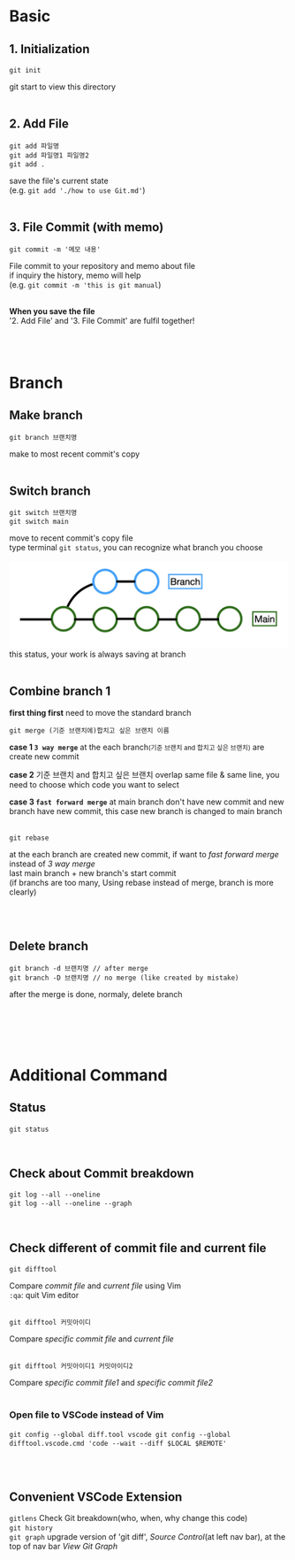 <h1>Basic</h1>
<h2>1. Initialization</h2>   

```
git init
```
git start to view this directory
<br><br>

<h2>2. Add File</h2>

```
git add 파일명
git add 파일명1 파일명2
git add .
```
save the file's current state<br>
(e.g. `git add './how to use Git.md'`)
<br><br>

<h2>3. File Commit (with memo)</h2>

```
git commit -m '메모 내용'
```
File commit to your repository and memo about file<br>
if inquiry the history, memo will help<br>
(e.g. `git commit -m 'this is git manual`)<br><br>

**When you save the file**<br>
'2. Add File' and '3. File Commit' are fulfil together!

<br><br>
<h1>Branch</h1>
<h2>Make branch</h2>

```
git branch 브랜치명
```
make to most recent commit's copy
<br><br>

<h2>Switch branch</h2>

```
git switch 브랜치명
git switch main
```
move to recent commit's copy file<br>
type terminal `git status`, you can recognize what branch you choose
<br><br>
![BranchImg](imgOfBranch.png)
this status, your work is always saving at branch
<br><br>

<h2>Combine branch 1</h2>

**first thing first** need to move the standard branch

```
git merge (기준 브랜치에)합치고 싶은 브랜치 이름
```
**case 1 `3 way merge`** at the each branch<small>(기준 브랜치 and 합치고 싶은 브랜치)</small> are create new commit

**case 2** 기준 브랜치 and 합치고 싶은 브랜치 overlap same file & same line, you need to choose which code you want to select

**case 3 `fast forward merge`** at main branch don't have new commit and new branch have new commit, this case new branch is changed to main branch
<br><br>
```
git rebase
```
at the each branch are created new commit, if want to *fast forward merge* instead of *3 way merge*<br>
last main branch + new branch's start commit<br>
(if branchs are too many, Using rebase instead of merge, branch is more clearly)

<br><br>
<h2>Delete branch</h2>

```
git branch -d 브랜치명 // after merge
git branch -D 브랜치명 // no merge (like created by mistake)
```
after the merge is done, normaly, delete branch

<br><br><br><br>




<h1>Additional Command</h1>
<h2>Status</h2>

```
git status
```
<br>
<h2>Check about Commit breakdown</h2>

```
git log --all --oneline
git log --all --oneline --graph
```
<br>
<h2>Check different of commit file and current file</h2>

```
git difftool
```
Compare *commit file* and *current file* using Vim<br>
`:qa`: quit Vim editor
<br><br>
```
git difftool 커밋아이디
```
Compare *specific commit file* and *current file*<br><br>
```
git difftool 커밋아이디1 커밋아이디2
```
Compare *specific commit file1* and *specific commit file2*<br><br>

<h3>Open file to VSCode instead of Vim</h3>

```
git config --global diff.tool vscode git config --global difftool.vscode.cmd 'code --wait --diff $LOCAL $REMOTE'
```
<br><br>



<h2>Convenient VSCode Extension</h2>

`gitlens` Check Git breakdown(who, when, why change this code)<br>
`git history`<br>
`git graph` upgrade version of 'git diff', *Source Control*(at left nav bar), at the top of nav bar *View Git Graph* <br>